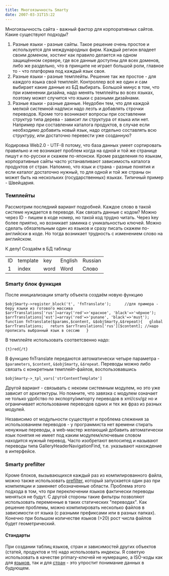 ```yaml
---
title: Многоязычность Smarty
date: 2007-03-31T15:22
---
```


Многоязычность сайта - важный фактор для корпоративных сайтов. Какие существуют подходы?

1. Разные языки - разные сайты. Такое решение очень простое и используется для международных фирм. Каждый регион владеет своим доменом, хостинг как правило делается на одном защищённом сервере, где все данные доступны для всех доменов, либо же раздельно, что в принципе не играет большой роли, главное то - что платформа под каждый язык своя.
2. Разные языки - разные темплейты. Решение так же простое - для каждого языка свой темплейт. Контроллер всё же один и сам выбирает какие данные из БД выбирать. Большой минус в том, что при изменении дизайна, надо менять темплейты во всех языках, поэтому может случится что языки с разными дизайнами.
3. Разные языки - разные данные. Неудобен тем, что для каждой мелкой системной надписи надо лезть и добавлять строчки переводов. Кроме того возникают вопросы при составлении структур типа дерева - зависит ли структура от языка или нет. Например при составлении каталога продуктов, в случае если необходимо добавить новый язык, надо отдельно составлять всю структуру, или достаточно перевести уже созданную?

<!-- truncate -->

Кодировка Web2.0 - UTF-8 потому, что база данных умеет сортировать правильно и не возникает проблем когда на одной и той же странице пишут и по-русски и скажем по-японски. Кроме разделения по языкам, корпоративные сайты часто устанавливают зависимость каталога продуктов от стран. Напомню, что язык и страна - разные понятия и если каталог достаточно нужный, то для одной и той же страны он может быть на нескольких (государственных) языках. Типичный пример - Швейцария.

### Темплейты

Рассмотрим последний вариант подробней. Каждое слово в такой системе нуждается в переводе. Как связать данные с кодом? Можно через ID - пишем в коде номер, но такой код трудно читать. Через key более приятно, но возникает заминка с уникальностью ключей. Можно сделать обязательным один из языков и сразу писать скажем по-английски в коде. Но тогда возникает трудность с изменением слово на английском.

К делу! Создаём в БД таблицу

|   |   |   |   |   |
|---|---|---|---|---|
|ID|template|key|English|Russian|
|1|index|word|Word|Слово|

### Smarty блок функция

После инициализации smarty объекта создаём новую функцию

`$objSmarty->register_block('t', 'fnTranslate');      //для примера - беру языки из готового массива   $arrTranslations['rus']=array('red'=>'красное', 'black'=>'чёрное');   $arrTranslations['est']=array('red'=>'punane', 'black'=>'must');      function fnTranslate($params,$content, &$objSmarty,&$repeat){   global $arrTranslations;   return $arrTranslations['rus'][$content]; //надо прописать выбранный язык в сессию   }`

В темплейте использовать соответсвенно надо:

`{t}red{/t}`

В функцию fnTranslate передаются автоматически четыре параметра - `$parameters`, `$content`, `&$objSmarty`, `&$repeat`. Переводы можно либо связать с конкретным темплейт-файлов, воспользовавшись

`$objSmarty->_tpl_vars['strContentTemplate']`

Другой вариант - связывать с некоим системным модулем, но это уже зависит от архитектуры. Но помните, что завязка с модулем означает не только удобство по экспорту/импорту переводов в xml/csv/gz но и ограничивает использование переводов одних и тех же фраз из разных модулей.

Независимо от модульности существует и проблема слежения за использованием переводов - у программиста нет времени стирать ненужные переводы, а web-мастер желающий добавить автоматически язык понятия не имеет под каким модулем/ключевым словом находится нужный перевод. Часто изобретают велосипед и называют переводы типа GalleryHeaderNavigationFind, т.е. указывают нахождение в интерфейсе.

### Smarty prefilter

Кроме блоков, вызывающихся каждый раз из компилированного файла, можно также использовать [prefilter](http://www.smarty.net/manual/en/api.register.prefilter.php), который запускается один раз при компиляции и заменяет обозначенные области. Проблема этого подхода в том, что при переключении языков фактически переводы меняться не будут. С другой стороны такие фильтры позволяют использовать переменные в таких статических "переводах". Как решение проблемы, можно компилировать несколько файлов в зависимости от языка (с разными префиксами или в разных папках). Конечно при большом количестве языков (>20) рост числа файлов будет геометрический.

#### Стандарты

При создании таблиц языков, стран и зависимостей других объектов (статей, продуктов и тп) надо использовать индексы. Я советую использовать в качестве primary-ключей не нумерацию, а ISO-коды как для [языков](http://www.loc.gov/standards/iso639-2/php/code_list.php), так и для [стран](http://www.iso.org/iso/country_codes/iso_3166_code_lists/english_country_names_and_code_elements.htm) - это упростит понимание данных в будующем.